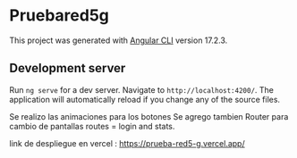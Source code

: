# Pruebared5g

This project was generated with [Angular CLI](https://github.com/angular/angular-cli) version 17.2.3.

## Development server

Run `ng serve` for a dev server. Navigate to `http://localhost:4200/`. The application will automatically reload if you change any of the source files.

Se realizo las animaciones para los botones
Se agrego tambien Router para cambio de pantallas routes = login and stats.

link de despliegue en vercel : https://prueba-red5-g.vercel.app/
